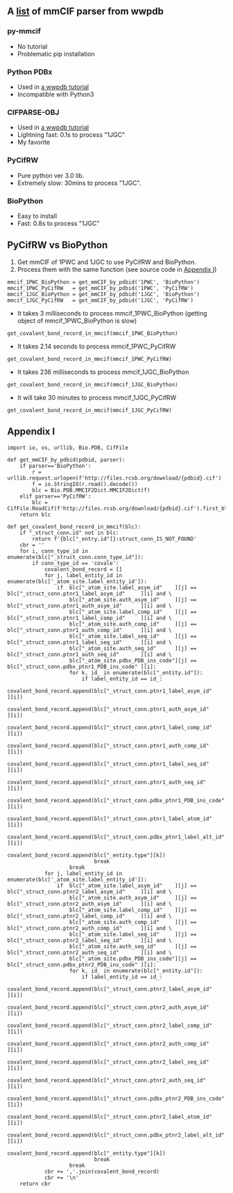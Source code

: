 ## A [list](http://mmcif.wwpdb.org/docs/software-resources.html) of mmCIF parser from wwpdb 
### py-mmcif
* No tutorial 
* Problematic pip installation 
### Python PDBx 
* Used in [a wwpdb tutorial](http://mmcif.wwpdb.org/docs/sw-examples/python/html/)
* Incompatible with Python3
### CIFPARSE-OBJ  
* Used in [a wwpdb tutorial](http://mmcif.wwpdb.org/docs/sw-examples/cpp/html/)
* Lightning fast: 0.1s to process "1JGC"
* My favorite
### PyCifRW
* Pure python ver 3.0 lib. 
* Extremely slow: 30mins to process "1JGC". 
### BioPython
* Easy to install
* Fast: 0.8s to process "1JGC"
## PyCifRW vs BioPython
1. Get mmCIF of 1PWC and 1JGC to use PyCifRW and BioPython. 
2. Process them with the same function (see source code in [Appendix I](https://github.com/xg590/PDB_Cov/new/master#appendix-i))
```
mmcif_1PWC_BioPython = get_mmCIF_by_pdbid('1PWC', 'BioPython')
mmcif_1PWC_PyCifRW   = get_mmCIF_by_pdbid('1PWC', 'PyCifRW')
mmcif_1JGC_BioPython = get_mmCIF_by_pdbid('1JGC', 'BioPython')
mmcif_1JGC_PyCifRW   = get_mmCIF_by_pdbid('1JGC', 'PyCifRW')
```
* It takes 3 milliseconds to process mmcif_1PWC_BioPython (getting object of mmcif_1PWC_BioPython is slow)
```
get_covalent_bond_record_in_mmcif(mmcif_1PWC_BioPython) 
```
* It takes 2.14 seconds to process mmcif_1PWC_PyCifRW
```
get_covalent_bond_record_in_mmcif(mmcif_1PWC_PyCifRW) 
```
* It takes 236 milliseconds to process mmcif_1JGC_BioPython
```
get_covalent_bond_record_in_mmcif(mmcif_1JGC_BioPython) 
```
* It will take 30 minutes to process mmcif_1JGC_PyCifRW
```
get_covalent_bond_record_in_mmcif(mmcif_1JGC_PyCifRW) 
``` 

## Appendix I
```
import io, os, urllib, Bio.PDB, CifFile

def get_mmCIF_by_pdbid(pdbid, parser):
    if parser=='BioPython': 
        r = urllib.request.urlopen(f'http://files.rcsb.org/download/{pdbid}.cif')  
        f = io.StringIO(r.read().decode()) 
        blc = Bio.PDB.MMCIF2Dict.MMCIF2Dict(f) 
    elif parser=='PyCifRW':
        blc = CifFile.ReadCif(f'http://files.rcsb.org/download/{pdbid}.cif').first_block() 
    return blc
    
def get_covalent_bond_record_in_mmcif(blc): 
    if "_struct_conn.id" not in blc: 
        return f'{blc["_entry.id"]}:struct_conn_IS_NOT_FOUND'
    cbr = ''
    for i, conn_type_id in enumerate(blc["_struct_conn.conn_type_id"]): 
        if conn_type_id == 'covale':
            covalent_bond_record = []
            for j, label_entity_id in enumerate(blc['_atom_site.label_entity_id']): 
                if  blc["_atom_site.label_asym_id"    ][j] == blc["_struct_conn.ptnr1_label_asym_id"     ][i] and \
                    blc["_atom_site.auth_asym_id"     ][j] == blc["_struct_conn.ptnr1_auth_asym_id"      ][i] and \
                    blc["_atom_site.label_comp_id"    ][j] == blc["_struct_conn.ptnr1_label_comp_id"     ][i] and \
                    blc["_atom_site.auth_comp_id"     ][j] == blc["_struct_conn.ptnr1_auth_comp_id"      ][i] and \
                    blc["_atom_site.label_seq_id"     ][j] == blc["_struct_conn.ptnr1_label_seq_id"      ][i] and \
                    blc["_atom_site.auth_seq_id"      ][j] == blc["_struct_conn.ptnr1_auth_seq_id"       ][i] and \
                    blc["_atom_site.pdbx_PDB_ins_code"][j] == blc["_struct_conn.pdbx_ptnr1_PDB_ins_code" ][i]: 
                    for k, id_ in enumerate(blc["_entity.id"]):
                        if label_entity_id == id_: 
                            covalent_bond_record.append(blc["_struct_conn.ptnr1_label_asym_id"     ][i])
                            covalent_bond_record.append(blc["_struct_conn.ptnr1_auth_asym_id"      ][i])
                            covalent_bond_record.append(blc["_struct_conn.ptnr1_label_comp_id"     ][i])
                            covalent_bond_record.append(blc["_struct_conn.ptnr1_auth_comp_id"      ][i])
                            covalent_bond_record.append(blc["_struct_conn.ptnr1_label_seq_id"      ][i])
                            covalent_bond_record.append(blc["_struct_conn.ptnr1_auth_seq_id"       ][i])
                            covalent_bond_record.append(blc["_struct_conn.pdbx_ptnr1_PDB_ins_code" ][i])
                            covalent_bond_record.append(blc["_struct_conn.ptnr1_label_atom_id"     ][i])
                            covalent_bond_record.append(blc["_struct_conn.pdbx_ptnr1_label_alt_id" ][i]) 
                            covalent_bond_record.append(blc["_entity.type"][k])  
                            break
                    break
            for j, label_entity_id in enumerate(blc['_atom_site.label_entity_id']):
                if  blc["_atom_site.label_asym_id"    ][j] == blc["_struct_conn.ptnr2_label_asym_id"     ][i] and \
                    blc["_atom_site.auth_asym_id"     ][j] == blc["_struct_conn.ptnr2_auth_asym_id"      ][i] and \
                    blc["_atom_site.label_comp_id"    ][j] == blc["_struct_conn.ptnr2_label_comp_id"     ][i] and \
                    blc["_atom_site.auth_comp_id"     ][j] == blc["_struct_conn.ptnr2_auth_comp_id"      ][i] and \
                    blc["_atom_site.label_seq_id"     ][j] == blc["_struct_conn.ptnr2_label_seq_id"      ][i] and \
                    blc["_atom_site.auth_seq_id"      ][j] == blc["_struct_conn.ptnr2_auth_seq_id"       ][i] and \
                    blc["_atom_site.pdbx_PDB_ins_code"][j] == blc["_struct_conn.pdbx_ptnr2_PDB_ins_code" ][i]:
                    for k, id_ in enumerate(blc["_entity.id"]):
                        if label_entity_id == id_: 
                            covalent_bond_record.append(blc["_struct_conn.ptnr2_label_asym_id"     ][i])
                            covalent_bond_record.append(blc["_struct_conn.ptnr2_auth_asym_id"      ][i])
                            covalent_bond_record.append(blc["_struct_conn.ptnr2_label_comp_id"     ][i])
                            covalent_bond_record.append(blc["_struct_conn.ptnr2_auth_comp_id"      ][i])
                            covalent_bond_record.append(blc["_struct_conn.ptnr2_label_seq_id"      ][i])
                            covalent_bond_record.append(blc["_struct_conn.ptnr2_auth_seq_id"       ][i])
                            covalent_bond_record.append(blc["_struct_conn.pdbx_ptnr2_PDB_ins_code" ][i])
                            covalent_bond_record.append(blc["_struct_conn.ptnr2_label_atom_id"     ][i])
                            covalent_bond_record.append(blc["_struct_conn.pdbx_ptnr2_label_alt_id" ][i]) 
                            covalent_bond_record.append(blc["_entity.type"][k])  
                            break                    
                    break 
            cbr += ','.join(covalent_bond_record)
            cbr += '\n'
    return cbr
```
